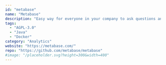 ```yaml
---
id: "metabase"
name: "Metabase"
description: "Easy way for everyone in your company to ask questions and learn from data."
tags:
  - "AGPL-3.0"
  - "Java"
  - "Docker"
category: "Analytics"
website: "https://metabase.com/"
repo: "https://github.com/metabase/metabase"
#image: "/placeholder.svg?height=300&width=400"
---
```


